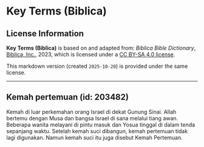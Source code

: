 # Key Terms (Biblica)

## License Information

**Key Terms (Biblica)** is based on and adapted from: _Biblica Bible Dictionary_, [Biblica, Inc.](https://www.biblica.com/), 2023, which is licensed under a [CC BY-SA 4.0 license](https://creativecommons.org/licenses/by-sa/4.0/legalcode.en).

This markdown version (created `2025-10-20`) is provided under the same license.



--------------------------------

## Kemah pertemuan (id: 203482)

Kemah di luar perkemahan orang Israel di dekat Gunung Sinai. Allah bertemu dengan Musa dan bangsa Israel di sana melalui tiang awan. Beberapa wanita melayani di pintu masuk dan Yosua tinggal di dalam tenda sepanjang waktu. Setelah kemah suci dibangun, kemah pertemuan tidak lagi digunakan. Namun kemah suci itu juga disebut Kemah Pertemuan.


